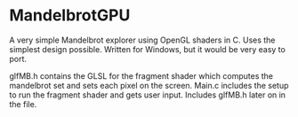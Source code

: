 # MandelbrotGPU
A very simple Mandelbrot explorer using OpenGL shaders in C. Uses the simplest design possible. Written for Windows, but it would be very easy to port.

glfMB.h contains the GLSL for the fragment shader which computes the mandelbrot set and sets each pixel on the screen.
Main.c includes the setup to run the fragment shader and gets user input. Includes glfMB.h later on in the file.
